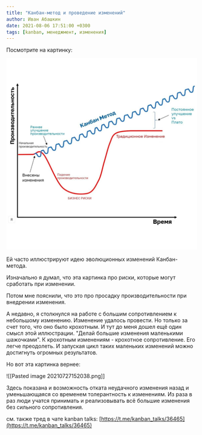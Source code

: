 ```yaml
---
title: "Канбан-метод и проведение изменений"
author: Иван Абашкин
date: 2021-08-06 17:51:00 +0300
tags: [kanban, менеджмент, изменения]
---
```

Посмотрите на картинку:

![Эволюционные изменения в kanban](/assets/posts/Pasted%20image%2020220114170846.png)

Ей часто иллюстрируют идею эволюционных изменений Канбан-метода.

Изначально я думал, что эта картинка про риски, которые могут сработать при изменении.

Потом мне пояснили, что это про просадку производительности при внедрении изменения.

А недавно, я столкнулся на работе с большим сопротивлением к небольшому изменению. Изменение удалось провести. Но только за счет того, что оно было крохотным.
И тут до меня дошел ещё один смысл этой иллюстрации.
"Делай большие изменения маленькими шажочками". К крохотным изменениям - крохотное сопротивление. Его легче преодолеть. И запуская цикл таких маленьких изменений можно достигнуть огромных результатов.

Но вот эта картинка вернее:

![[Pasted image 20210727152038.png]]

Здесь показана и возможность отката неудачного изменения назад и уменьшающаяся со временем толерантность к изменениям. Из раза в раз люди учатся принимать и реализовывать всё большие изменения без сильного сопротивления.

см. также тред в чате kanban talks: [https://t.me/kanban_talks/36465](https://t.me/kanban_talks/36465)
